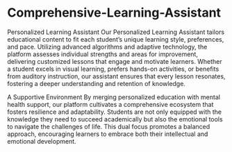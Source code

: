 # Comprehensive-Learning-Assistant

Personalized Learning Assistant
Our Personalized Learning Assistant tailors educational content to fit each student’s unique learning style, preferences, and pace. Utilizing advanced algorithms and adaptive technology, the platform assesses individual strengths and areas for improvement, delivering customized lessons that engage and motivate learners. Whether a student excels in visual learning, prefers hands-on activities, or benefits from auditory instruction, our assistant ensures that every lesson resonates, fostering a deeper understanding and retention of knowledge.

A Supportive Environment
By merging personalized education with mental health support, our platform cultivates a comprehensive ecosystem that fosters resilience and adaptability. Students are not only equipped with the knowledge they need to succeed academically but also the emotional tools to navigate the challenges of life. This dual focus promotes a balanced approach, encouraging learners to embrace both their intellectual and emotional development.

